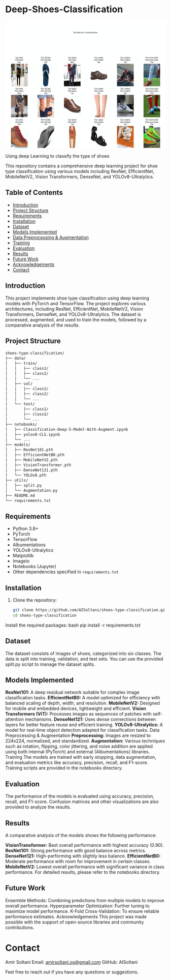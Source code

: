 # Deep-Shoes-Classification
<p align="center">
  <img src="visiontransfer_output.png" alt="Shoe Classification Example"  width="700" height="400"/>
</p>

Using deep Learning to classify the type of shoes

This repository contains a comprehensive deep learning project for shoe type classification using various models including ResNet, EfficientNet, MobileNetV2, Vision Transformers, DenseNet, and YOLOv8-Ultralytics.

## Table of Contents
- [Introduction](#introduction)
- [Project Structure](#project-structure)
- [Requirements](#requirements)
- [Installation](#installation)
- [Dataset](#dataset)
- [Models Implemented](#models-implemented)
- [Data Preprocessing & Augmentation](#data-preprocessing--augmentation)
- [Training](#training)
- [Evaluation](#evaluation)
- [Results](#results)
- [Future Work](#future-work)
- [Acknowledgements](#acknowledgements)
- [Contact](#contact)

## Introduction

This project implements shoe type classification using deep learning models with PyTorch and TensorFlow. The project explores various architectures, including ResNet, EfficientNet, MobileNetV2, Vision Transformers, DenseNet, and YOLOv8-Ultralytics. The dataset is processed, augmented, and used to train the models, followed by a comparative analysis of the results.

## Project Structure
```
shoes-type-classification/
├── data/
│   ├── train/
│   │   ├── class1/
│   │   ├── class2/
│   │   └── ...
│   ├── val/
│   │   ├── class1/
│   │   ├── class2/
│   │   └── ...
│   └── test/
│       ├── class1/
│       ├── class2/
│       └── ...
├── notebooks/
│   ├── Classification-Deep-5-Model-With-Augment.ipynb
│   ├── yolov8-CLS.ipynb
│   └── ...
├── models/
│   ├── ResNet101.pth
│   ├── EfficientNetB0.pth
│   ├── MobileNetV2.pth
│   ├── VisionTransformer.pth
│   ├── DenseNet121.pth
│   └── YOLOv8.pth
├── utils/
│   ├── split.py
│   └── Augmentation.py
├── README.md
└── requirements.txt
```




## Requirements

- Python 3.8+
- PyTorch
- TensorFlow
- Albumentations
- YOLOv8-Ultralytics
- Matplotlib
- Imageio
- Notebooks (Jupyter)
- Other dependencies specified in `requirements.txt`

## Installation

1. Clone the repository:
   ```bash
   git clone https://github.com/AISoltani/shoes-type-classification.git
   cd shoes-type-classification
Install the required packages:
bash
pip install -r requirements.txt

## Dataset
The dataset consists of images of shoes, categorized into six classes. The data is split into training, validation, and test sets. You can use the provided split.py script to manage the dataset splits.

## Models Implemented
**ResNet101:** A deep residual network suitable for complex image classification tasks.
**EfficientNetB0:** A model optimized for efficiency with balanced scaling of depth, width, and resolution.
**MobileNetV2:** Designed for mobile and embedded devices, lightweight and efficient.
**Vision Transformers (ViT):** Processes images as sequences of patches with self-attention mechanisms.
**DenseNet121:** Uses dense connections between layers for better feature reuse and efficient training.
**YOLOv8-Ultralytics:** A model for real-time object detection adapted for classification tasks.
Data Preprocessing & Augmentation
**Preprocessing:** Images are resized to 224x224, normalized, and standardized.
**Augmentation:** Various techniques such as rotation, flipping, color jittering, and noise addition are applied using both internal (PyTorch) and external (Albumentations) libraries.
Training
The models are trained with early stopping, data augmentation, and evaluation metrics like accuracy, precision, recall, and F1-score. Training scripts are provided in the notebooks directory.

## Evaluation
The performance of the models is evaluated using accuracy, precision, recall, and F1-score. Confusion matrices and other visualizations are also provided to analyze the results.

## Results
A comparative analysis of the models shows the following performance:

**VisionTransformer:** Best overall performance with highest accuracy (0.90).
**ResNet101:** Strong performance with good balance across metrics.
**DenseNet121:** High-performing with slightly less balance.
**EfficientNetB0:** Moderate performance with room for improvement in certain classes.
**MobileNetV2:** Lowest overall performance with significant variance in class performance.
For detailed results, please refer to the notebooks directory.

## Future Work
Ensemble Methods: Combining predictions from multiple models to improve overall performance.
Hyperparameter Optimization: Further tuning to maximize model performance.
K-Fold Cross-Validation: To ensure reliable performance estimates.
Acknowledgements
This project was made possible with the support of open-source libraries and community contributions.

# Contact
Amir Soltani
Email: amirsoltani.os@gmail.com
GitHub: AISoltani

Feel free to reach out if you have any questions or suggestions.
